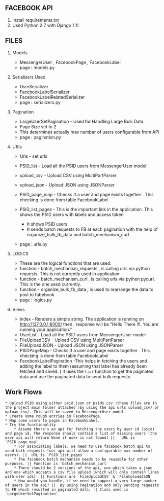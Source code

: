 ## FACEBOOK API
1. Install requirements.txt
2. Used Python 2.7 with Django 1.11

## FILES

1. Models 
   * MessengerUser , FacebookPage , FacebookLabel 
   * page : models.py
   
2. Serializers Used
   * UserSerializer
   * FacebookLabelSerializer
   * FacebookLabelRelatedSerializer
   * page : serializers.py
   
3. Pagination
   * LargeUserSetPagination - Used for Handling Large Bulk Data 
   * Page Size set to 2
   * This determines  actually max number of users configurable from API
   * page : pagination.py
   
 3. URls
    * Urls - set urls
    * PSID_list - Load all the PSID users from MessengerUser model
    * upload_csv - Upload CSV using MultiPartParser
    * upload_json - Upload JSON using JSONParser
    * PSID_page_map - Checks if a user and page exists together . This checking is done from table FacebookLabel
    * PSID_list_pages - This is the important link in the application. This shows the PSID users with labels and access token
        * It shows PSID users
        * It sends batch requests to FB at each pagination with the help of organize_bulk_fb_data and batch_mechanism_curl
      
    * page : urls.py
   
   
 4. LOGICS
    * These are the logical functions that are used. 
    * function - batch_mechanism_requests ,  is calling urls via python requests. This is not currently used in application
    * function - batch_mechanism_curl , is calling urls via python pycurl. This is the one used currently.
    * function -  organize_bulk_fb_data , is used to rearrange the data to post to fabebook
    * page : logics.py
    
5. Views
    * index - Renders a simple string. The application is running on http://127.0.0.1:8000/ then , response will be "Hello There !!!. You  are running your application."
    * UserList - Load all the PSID users from MessengerUser model
    * FileUploadCSV - Upload CSV using MultiPartParser
    * FileUploadJSON -  Upload JSON using JSONParser
    * PSIDPageMap -  Checks if a user and page exists together . This checking is done from table FacebookLabel
    * FacebookLabelPagination -This helps in fetching the users and adding the label to
them (assuming that label has already been fetched and saved. )
It uses the `list` function to get the paginated data and use the paginated data to send bulk requests.
    
    
## Work Flows
    * Upload PSID using either psid.json or psids.csv (these files are in the project main folder attached )by using the api urls upload_csv/ or upload_csv/. This will be saved to MessengerUser model.
    * Create some rough entries in FacebookPage. 
    * Map some users to pages in FacebookLabel. 
    * Try the functionality 
        * Assume there's an api for fetching the users by user id (psid) and page id. The response should contain a list of missing users (the user api will return None if user is not found) ||   URL is `PSID_page_map`
        * For associating labels, we need to use facebook batch api to send bulk requests (our api will allow a configurable max number of users). ||  URL is `PSID_list_pages`
        * The facebook batch mechanism needs to be reusable for other purposes. || Function is `batch_mechanism_curl`
        * There should be 2 versions of the api, one which takes a json and one which accepts a csv file upload (which will only contain lines with user ids). || Functions are `FileUploadCSV` & `FileUploadJSON`
        * How would you handle, if we need to support a very large number of users in the api? ||  By using Pagination and only sending requests to FB which resulted in paginated data. || Class used is `LargeUserSetPagination`
   
